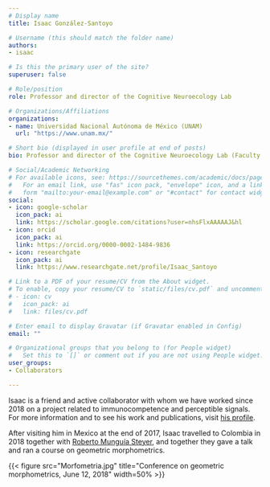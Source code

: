 ```yaml
---
# Display name
title: Isaac González-Santoyo

# Username (this should match the folder name)
authors:
- isaac

# Is this the primary user of the site?
superuser: false

# Role/position
role: Professor and director of the Cognitive Neuroecology Lab

# Organizations/Affiliations
organizations:
- name: Universidad Nacional Autónoma de México (UNAM)
  url: "https://www.unam.mx/"

# Short bio (displayed in user profile at end of posts)
bio: Professor and director of the Cognitive Neuroecology Lab (Faculty of Psicología, UNAM, Mexico DF, Mexico).

# Social/Academic Networking
# For available icons, see: https://sourcethemes.com/academic/docs/page-builder/#icons
#   For an email link, use "fas" icon pack, "envelope" icon, and a link in the
#   form "mailto:your-email@example.com" or "#contact" for contact widget.
social:
- icon: google-scholar
  icon_pack: ai
  link: https://scholar.google.com/citations?user=nhsFlxAAAAAJ&hl
- icon: orcid
  icon_pack: ai
  link: https://orcid.org/0000-0002-1484-9836
- icon: researchgate
  icon_pack: ai
  link: https://www.researchgate.net/profile/Isaac_Santoyo

# Link to a PDF of your resume/CV from the About widget.
# To enable, copy your resume/CV to `static/files/cv.pdf` and uncomment the lines below.
# - icon: cv
#   icon_pack: ai
#   link: files/cv.pdf

# Enter email to display Gravatar (if Gravatar enabled in Config)
email: ""

# Organizational groups that you belong to (for People widget)
#   Set this to `[]` or comment out if you are not using People widget.
user_groups:
- Collaborators

---
```


Isaac is a friend and active collaborator with whom we have worked since 2018 on a project related to immunocompetence and perceptible signals. For more information and to see his work and publications, visit [his profile](https://www.researchgate.net/profile/Isaac_Santoyo).

After visiting him in Mexico at the end of 2017, Isaac travelled to Colombia in 2018 together with [Roberto Munguía Steyer](https://www.researchgate.net/profile/Roberto_Munguia-Steyer), and together they gave a talk and ran a course on geometric morphometrics.

{{< figure src="Morfometria.jpg" title="Conference on geometric morphometrics, June 12, 2018" width=50% >}}
